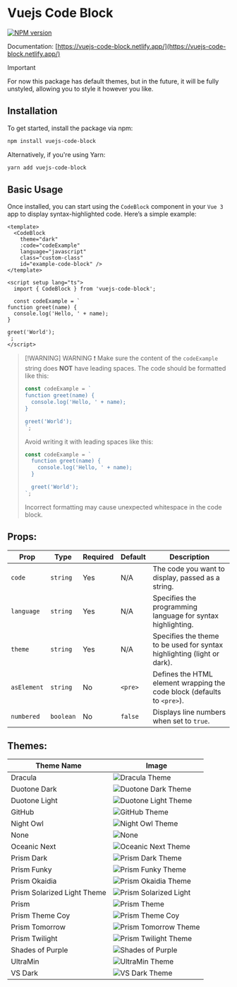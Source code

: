 # Vuejs Code Block

[![NPM version](https://img.shields.io/npm/v/vuejs-code-block.svg)](https://www.npmjs.com/package/vuejs-code-block)

Documentation: [https://vuejs-code-block.netlify.app/](https://vuejs-code-block.netlify.app/)

> [!IMPORTANT]
> For now this package has default themes, but in the future, it will be fully unstyled, allowing you to style it however you like.

## Installation

To get started, install the package via npm:

```bash
npm install vuejs-code-block
```

Alternatively, if you're using Yarn:

```bash
yarn add vuejs-code-block
```

## Basic Usage

Once installed, you can start using the `CodeBlock` component in your `Vue 3` app to display syntax-highlighted code. Here’s a simple example:

```vue ts:line-numbers {1}
<template>
  <CodeBlock
    theme="dark"
    :code="codeExample"
    language="javascript"
    class="custom-class"
    id="example-code-block" />
</template>

<script setup lang="ts">
  import { CodeBlock } from 'vuejs-code-block';

  const codeExample = `
function greet(name) {
  console.log('Hello, ' + name);
}

greet('World');
`;
</script>
```

> [!WARNING] WARNING ❗
> Make sure the content of the `codeExample` string does **NOT** have leading spaces.
> The code should be formatted like this:
>
> ```ts
> const codeExample = `
> function greet(name) {
>   console.log('Hello, ' + name);
> }
> 
> greet('World');
> `;
> ```
>
> Avoid writing it with leading spaces like this:
>
> ```ts
> const codeExample = `
>   function greet(name) {
>     console.log('Hello, ' + name);
>   }
> 
>   greet('World');
> `;
> ```
>
> Incorrect formatting may cause unexpected whitespace in the code block.

<!-- - **`codeClass`** (optional): A custom CSS class for the `<code>` element inside the block. This allows you to style the code content specifically. -->
<!-- - **`linesHighlighted`** (optional): An array of line numbers to be highlighted. Accepts an array of strings or numbers (e.g., `[1, 3]` to highlight the 1st and 3rd lines). -->
<!-- - **`wordsHighlighted`** (optional): An array of specific words to be highlighted within the code. Accepts an array of strings (e.g., `['console', 'log']`). -->

## Props:

| Prop        | Type      | Required | Default | Description                                                             |
| ----------- | --------- | -------- | ------- | ----------------------------------------------------------------------- |
| `code`      | `string`  | Yes      | N/A     | The code you want to display, passed as a string.                       |
| `language`  | `string`  | Yes      | N/A     | Specifies the programming language for syntax highlighting.             |
| `theme`     | `string`  | Yes      | N/A     | Specifies the theme to be used for syntax highlighting (light or dark). |
| `asElement` | `string`  | No       | `<pre>` | Defines the HTML element wrapping the code block (defaults to `<pre>`). |
| `numbered`  | `boolean` | No       | `false` | Displays line numbers when set to `true`.                               |

<!-- ## Custom Styling

One of the key features of **vuejs-code-block** is that it provides **unstyled** components, allowing you to style them however you like. For example, using CSS or Tailwind classes:

```vue
<template>
  <div class="p-4 bg-gray-800 rounded-lg">
    <CodeBlock
      theme="dark"
      :code="exampleCode"
      language="javascript" />
  </div>
</template>

<script setup>
  import { CodeBlock } from 'vuejs-code-block';

  const exampleCode = `function greet(name) {
  console.log('Hello, ' + name);
}

greet('World');
`;
</script>
```
-->

## Themes:

| Theme Name                  | Image                                                                 |
| --------------------------- | --------------------------------------------------------------------- |
| Dracula                     | ![Dracula Theme](./docs/public/draculaTheme.webp)                     |
| Duotone Dark                | ![Duotone Dark Theme](./docs/public/duotoneDarkTheme.webp)            |
| Duotone Light               | ![Duotone Light Theme](./docs/public/duotoneLightTheme.webp)          |
| GitHub                      | ![GitHub Theme](./docs/public/githubTheme.webp)                       |
| Night Owl                   | ![Night Owl Theme](./docs/public/nightOwlTheme.webp)                  |
| None                        | ![None](./docs/public/none.webp)                                      |
| Oceanic Next                | ![Oceanic Next Theme](./docs/public/oceanicNextTheme.webp)            |
| Prism Dark                  | ![Prism Dark Theme](./docs/public/prismDarkTheme.webp)                |
| Prism Funky                 | ![Prism Funky Theme](./docs/public/prismFunkyTheme.webp)              |
| Prism Okaidia               | ![Prism Okaidia Theme](./docs/public/prismOkaidiaTheme.webp)          |
| Prism Solarized Light Theme | ![Prism Solarized Light](./docs/public/prismSolarizedLightTheme.webp) |
| Prism                       | ![Prism Theme](./docs/public/prismTheme.webp)                         |
| Prism Theme Coy             | ![Prism Theme Coy](./docs/public/prismThemeCoy.webp)                  |
| Prism Tomorrow              | ![Prism Tomorrow Theme](./docs/public/prismTomorrowTheme.webp)        |
| Prism Twilight              | ![Prism Twilight Theme](./docs/public/prismTwilightTheme.webp)        |
| Shades of Purple            | ![Shades of Purple](./docs/public/shadesOfPurple.webp)                |
| UltraMin                    | ![UltraMin Theme](./docs/public/ultraminTheme.webp)                   |
| VS Dark                     | ![VS Dark Theme](./docs/public/vsDarkTheme.webp)                      |
